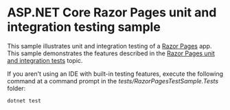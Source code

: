 # ASP.NET Core Razor Pages unit and integration testing sample

This sample illustrates unit and integration testing of a [Razor Pages](https://docs.microsoft.com/aspnet/core/mvc/razor-pages) app. This sample demonstrates the features described in the [Razor Pages unit and integration tests](https://docs.microsoft.com/aspnet/core/test/razor-pages-tests) topic.

If you aren't using an IDE with built-in testing features, execute the following command at a command prompt in the *tests/RazorPagesTestSample.Tests* folder:

```console
dotnet test
```
